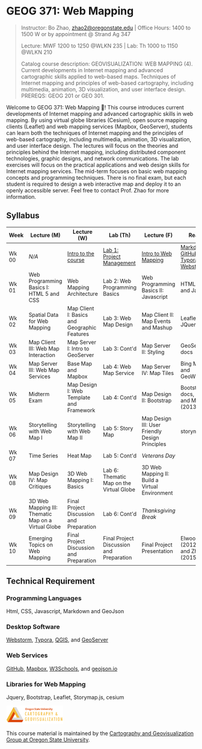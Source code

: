 # GEOG 371: Web Mapping
>
>Instructor: Bo Zhao, zhao2@oregonstate.edu | Office Hours: 1400 to 1500 W or by appointment @ Strand Ag 347
>
>Lecture: MWF 1200 to 1250 @WLKN 235 | Lab: Th 1000 to 1150 @WLKN 210
>
>Catalog course description: GEOVISUALIZATION: WEB MAPPING (4).
>Current developments in Internet mapping and advanced cartographic skills applied to web-based maps. Techniques of Internet mapping and principles of web-based cartography, including multimedia, animation, 3D visualization, and user interface design. PREREQS: GEOG 201 or GEO 301.

Welcome to GEOG 371: Web Mapping :gift_heart:! This course introduces current developments of Internet mapping and advanced cartographic skills in web mapping.  By using virtual globe libraries (Cesium), open source mapping clients (Leaflet) and web mapping services (Mapbox, GeoServer), students can learn both the techniques of Internet mapping and the principles of web-based cartography, including multimedia, animation, 3D visualization, and user interface design. The lectures will focus on the theories and principles behind the Internet mapping, including distributed component technologies, graphic designs, and network communications. The lab exercises will focus on the practical applications and web design skills for Internet mapping services. The mid-term focuses on basic web mapping concepts and programming techniques. There is no final exam, but each student is required to design a web interactive map and deploy it to an openly accessible server. Feel free to contact Prof. Zhao for more information.

## Syllabus

| Week  | Lecture (M)                              | Lecture (W)                              | Lab (Th)                                 | Lecture (F)                              | Reading                                  |
| ----- | ---------------------------------------- | ---------------------------------------- | ---------------------------------------- | ---------------------------------------- | ---------------------------------------- |
| Wk 00 | *N/A*                                      | [Intro to the course](lectures/lec01)                      | [Lab 1: Project Management](labs/lab01)                | [Intro to Web Mapping](lectures/lec02)                     | [Markdown, GitHub,  Typora, and Webstorm](readings/wk01.md) |
| Wk 01 | Web Programming Basics I: HTML 5 and CSS | Web Mapping Architecture                 | Lab 2: Web Programming Basics            | Web Programming Basics II: Javascript | HTML, CSS and Javascript                 |
| Wk 02 | Spatial Data for Web Mapping             | Map Client I: Basics and Geographic Features | Lab 3: Web Map Design                    | Map Client II: Map Events and Mashup     | Leaflet and JQuery                       |
| Wk 03 | Map Client III: Web Map Interaction      | Map Server I: Intro to GeoServer         | Lab 3: Cont'd                            | Map Server II: Styling                   | GeoServer docs                           |
| Wk 04 | Map Server III: Web Map Services         | Base Map and Mapbox                      | Lab 4: Web Map Service                   | Map Server IV: Map Tiles                 | Bing Map Tile, and GeoWebCache           |
| Wk 05 | Midterm Exam                             | Map Design I: Web Template and Framework | Lab 4: Cont'd                            | Map Design II: Bootstrap                 | Bootstrap docs, Kosara and Mackinlay (2013) |
| Wk 06 | Storytelling with Web Map I              | Storytelling with Web Map II             | Lab 5: Story Map                         | Map Design III: User Friendly Design Principles | storymap.js                              |
| Wk 07 | Time Series                              | Heat Map                                 | Lab 5: Cont'd                            | *Veterans Day*                             |                                          |
| Wk 08 | Map Design IV: Map Critiques             | 3D Web Mapping I: Basics                 | Lab 6:  Thematic Map on the Virtual Globe | 3D Web Mapping II: Build a Virtual Environment |                                          |
| Wk 09 | 3D Web Mapping III: Thematic Map on a Virtual Globe | Final Project Discussion and Preparation | Lab 6: Cont'd                            | *Thanksgiving Break*                       |                                          |
| Wk 10 | Emerging Topics on Web Mapping           | Final Project Discussion and Preparation | Final Project Discussion and Preparation | Final Project Presentation               | Elwood et al. (2012), Sui and Zhao (2015) |

## Technical Requirement

### Programming Languages

Html, CSS, Javascript, Markdown and GeoJson

### Desktop Software
	
[Webstorm](https://www.jetbrains.com/webstorm/buy/#edition=discounts), [Typora](https://typora.io), [QGIS](http://www.qgis.org/en/site/), and [GeoServer](http://geoserver.org/)
	
### Web Services

[GitHub](https://github.com/), [Mapbox](https://www.mapbox.com/), [W3Schools](https://www.w3schools.com/), and [geojson.io](http://geojson.io)
	
### Libraries for Web Mapping
	
Jquery, Bootstrap, Leaflet, Storymap.js, cesium

<img src="img/logo.png" width="30%" height="30%"></img>

This course material is maintained by the [Cartography and Geovisualization Group at Oregon State University](http://geoviz.ceoas.oregonstate.edu). 